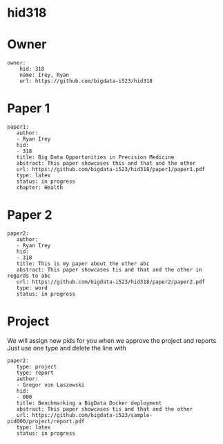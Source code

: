 # hid318

# Owner

```
owner:
    hid: 318
    name: Irey, Ryan
    url: https://github.com/bigdata-i523/hid318
```

# Paper 1

```
paper1:
   author: 
   - Ryan Irey
   hid:
   - 318
   title: Big Data Opportunities in Precision Medicine
   abstract: This paper showcases this and that and the other
   url: https://github.com/bigdata-i523/hid318/paper1/paper1.pdf
   type: latex
   status: in progress
   chapter: Health
```
   
# Paper 2

```
paper2:
   author: 
   - Ryan Irey
   hid:
   - 318
   title: This is my paper about the other abc
   abstract: This paper showcases tis and that and the other in regards to abc
   url: https://github.com/bigdata-i523/hid318/paper2/paper2.pdf   
   type: word
   status: in progress
```

# Project 

We will assign new pids for you when we approve the project and reports   
Just use one type and delete the line with 

```
paper2:
   type: project
   type: report
   author: 
   - Gregor von Laszewski
   hid:
   - 000
   title: Benchmarking a BigData Docker deployment
   abstract: This paper showcases tis and that and the other 
   url: https://github.com/bigdata-i523/sample-pid000/project/report.pdf
   type: latex
   status: in progress
```
   
